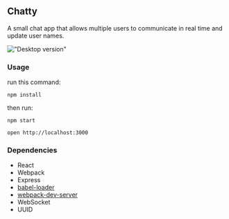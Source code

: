 ## Chatty
A small chat app that allows multiple users to communicate in real time and update user names.

!["Desktop version"]()

### Usage

run this command:

```
npm install
```

then run:
```
npm start
```
```
open http://localhost:3000
```



### Dependencies

* React
* Webpack
* Express
* [babel-loader](https://github.com/babel/babel-loader)
* [webpack-dev-server](https://github.com/webpack/webpack-dev-server)
* WebSocket
* UUID
